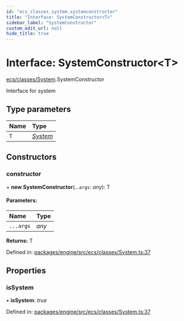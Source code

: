 ```yaml
---
id: "ecs_classes_system.systemconstructor"
title: "Interface: SystemConstructor<T>"
sidebar_label: "SystemConstructor"
custom_edit_url: null
hide_title: true
---
```


# Interface: SystemConstructor<T\>

[ecs/classes/System](../modules/ecs_classes_system.md).SystemConstructor

Interface for system

## Type parameters

Name | Type |
:------ | :------ |
`T` | [*System*](../classes/ecs_classes_system.system.md) |

## Constructors

### constructor

\+ **new SystemConstructor**(...`args`: *any*): T

#### Parameters:

Name | Type |
:------ | :------ |
`...args` | *any* |

**Returns:** T

Defined in: [packages/engine/src/ecs/classes/System.ts:37](https://github.com/xr3ngine/xr3ngine/blob/716a06460/packages/engine/src/ecs/classes/System.ts#L37)

## Properties

### isSystem

• **isSystem**: *true*

Defined in: [packages/engine/src/ecs/classes/System.ts:37](https://github.com/xr3ngine/xr3ngine/blob/716a06460/packages/engine/src/ecs/classes/System.ts#L37)
